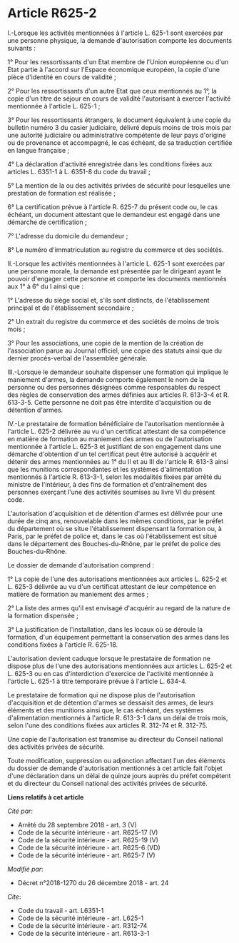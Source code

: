 # Article R625-2

I.-Lorsque les activités mentionnées à l'article L. 625-1 sont exercées par une personne physique, la demande d'autorisation
comporte les documents suivants :

1° Pour les ressortissants d'un Etat membre de l'Union européenne ou d'un Etat partie à l'accord sur l'Espace économique
européen, la copie d'une pièce d'identité en cours de validité ;

2° Pour les ressortissants d'un autre Etat que ceux mentionnés au 1°, la copie d'un titre de séjour en cours de validité
l'autorisant à exercer l'activité mentionnée à l'article L. 625-1 ;

3° Pour les ressortissants étrangers, le document équivalent à une copie du bulletin numéro 3 du casier judiciaire, délivré
depuis moins de trois mois par une autorité judiciaire ou administrative compétente de leur pays d'origine ou de provenance
et accompagné, le cas échéant, de sa traduction certifiée en langue française ;

4° La déclaration d'activité enregistrée dans les conditions fixées aux articles L. 6351-1 à L. 6351-8 du code du travail ;

5° La mention de la ou des activités privées de sécurité pour lesquelles une prestation de formation est réalisée ;

6° La certification prévue à l'article R. 625-7 du présent code ou, le cas échéant, un document attestant que le demandeur
est engagé dans une démarche de certification ;

7° L'adresse du domicile du demandeur ;

8° Le numéro d'immatriculation au registre du commerce et des sociétés.

II.-Lorsque les activités mentionnées à l'article L. 625-1 sont exercées par une personne morale, la demande est présentée
par le dirigeant ayant le pouvoir d'engager cette personne et comporte les documents mentionnés aux 1° à 6° du I ainsi que :

1° L'adresse du siège social et, s'ils sont distincts, de l'établissement principal et de l'établissement secondaire ;

2° Un extrait du registre du commerce et des sociétés de moins de trois mois ;

3° Pour les associations, une copie de la mention de la création de l'association parue au Journal officiel, une copie des
statuts ainsi que du dernier procès-verbal de l'assemblée générale.

III.-Lorsque le demandeur souhaite dispenser une formation qui implique le maniement d'armes, la demande comporte également
le nom de la personne ou des personnes désignées comme responsables du respect des règles de conservation des armes définies
aux articles R. 613-3-4 et R. 613-3-5. Cette personne ne doit pas être interdite d'acquisition ou de détention d'armes.

IV.-Le prestataire de formation bénéficiaire de l'autorisation mentionnée à l'article L. 625-2 délivrée au vu d'un certificat
attestant de sa compétence en matière de formation au maniement des armes ou de l'autorisation mentionnée à l'article L.
625-3 et justifiant de son engagement dans une démarche d'obtention d'un tel certificat peut être autorisé à acquérir et
détenir des armes mentionnées au 1° du II et au III de l'article R. 613-3 ainsi que les munitions correspondantes et les
systèmes d'alimentation mentionnés à l'article R. 613-3-1, selon les modalités fixées par arrêté du ministre de l'intérieur,
à des fins de formation et d'entraînement des personnes exerçant l'une des activités soumises au livre VI du présent code.

L'autorisation d'acquisition et de détention d'armes est délivrée pour une durée de cinq ans, renouvelable dans les mêmes
conditions, par le préfet du département où se situe l'établissement dispensant la formation ou, à Paris, par le préfet de
police et, dans le cas où l'établissement est situé dans le département des Bouches-du-Rhône, par le préfet de police des
Bouches-du-Rhône.

Le dossier de demande d'autorisation comprend :

1° La copie de l'une des autorisations mentionnées aux articles L. 625-2 et L. 625-3 délivrée au vu d'un certificat attestant
de leur compétence en matière de formation au maniement des armes ;

2° La liste des armes qu'il est envisagé d'acquérir au regard de la nature de la formation dispensée ;

3° La justification de l'installation, dans les locaux où se déroule la formation, d'un équipement permettant la conservation
des armes dans les conditions fixées à l'article R. 625-18.

L'autorisation devient caduque lorsque le prestataire de formation ne dispose plus de l'une des autorisations mentionnées aux
articles L. 625-2 et L. 625-3 ou en cas d'interdiction d'exercice de l'activité mentionnée à l'article L. 625-1 à titre
temporaire prévue à l'article L. 634-4.

Le prestataire de formation qui ne dispose plus de l'autorisation d'acquisition et de détention d'armes se dessaisit des
armes, de leurs éléments et des munitions ainsi que, le cas échéant, des systèmes d'alimentation mentionnés à l'article R.
613-3-1 dans un délai de trois mois, selon l'une des conditions fixées aux articles R. 312-74 et R. 312-75.

Une copie de l'autorisation est transmise au directeur du Conseil national des activités privées de sécurité.

Toute modification, suppression ou adjonction affectant l'un des éléments du dossier de demande d'autorisation mentionnés à
cet article fait l'objet d'une déclaration dans un délai de quinze jours auprès du préfet compétent et du directeur du
Conseil national des activités privées de sécurité.

**Liens relatifs à cet article**

_Cité par_:

  - Arrêté du 28 septembre 2018 - art. 3 (V)
  - Code de la sécurité intérieure - art. R625-17 (V)
  - Code de la sécurité intérieure - art. R625-19 (V)
  - Code de la sécurité intérieure - art. R625-6 (VD)
  - Code de la sécurité intérieure - art. R625-7 (V)

_Modifié par_:

  - Décret n°2018-1270 du 26 décembre 2018 - art. 24

_Cite_:

  - Code du travail - art. L6351-1
  - Code de la sécurité intérieure - art. L625-1
  - Code de la sécurité intérieure - art. R312-74
  - Code de la sécurité intérieure - art. R613-3-1
